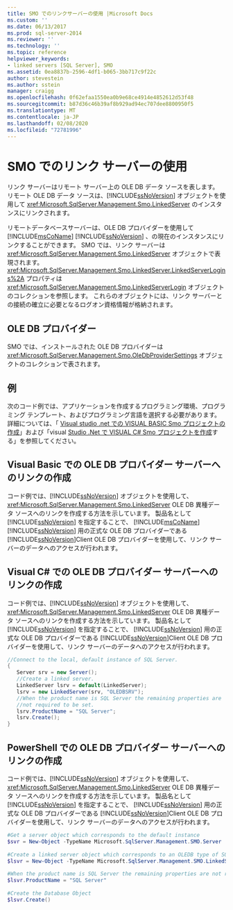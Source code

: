 ```yaml
---
title: SMO でのリンクサーバーの使用 |Microsoft Docs
ms.custom: ''
ms.date: 06/13/2017
ms.prod: sql-server-2014
ms.reviewer: ''
ms.technology: ''
ms.topic: reference
helpviewer_keywords:
- linked servers [SQL Server], SMO
ms.assetid: 0ea8837b-2596-4df1-b065-3bb717c9f22c
author: stevestein
ms.author: sstein
manager: craigg
ms.openlocfilehash: 0f62efaa1550ea0b9e68ce4914e4852612d53f48
ms.sourcegitcommit: b87d36c46b39af8b929ad94ec707dee8800950f5
ms.translationtype: MT
ms.contentlocale: ja-JP
ms.lasthandoff: 02/08/2020
ms.locfileid: "72781996"
---
```

# <a name="using-linked-servers-in-smo"></a>SMO でのリンク サーバーの使用
  リンク サーバーはリモート サーバー上の OLE DB データ ソースを表します。 リモート OLE DB データ ソースは、[!INCLUDE[ssNoVersion](../../../includes/ssnoversion-md.md)] オブジェクトを使用して <xref:Microsoft.SqlServer.Management.Smo.LinkedServer> のインスタンスにリンクされます。  
  
 リモートデータベースサーバーは、OLE DB プロバイダーを使用して[!INCLUDE[msCoName](../../../includes/msconame-md.md)] [!INCLUDE[ssNoVersion](../../../includes/ssnoversion-md.md)] 、の現在のインスタンスにリンクすることができます。 SMO では、リンク サーバーは <xref:Microsoft.SqlServer.Management.Smo.LinkedServer> オブジェクトで表現されます。 
  <xref:Microsoft.SqlServer.Management.Smo.LinkedServer.LinkedServerLogins%2A> プロパティは <xref:Microsoft.SqlServer.Management.Smo.LinkedServerLogin> オブジェクトのコレクションを参照します。 これらのオブジェクトには、リンク サーバーとの接続の確立に必要となるログオン資格情報が格納されます。  
  
## <a name="ole-db-providers"></a>OLE DB プロバイダー  
 SMO では、インストールされた OLE DB プロバイダーは <xref:Microsoft.SqlServer.Management.Smo.OleDbProviderSettings> オブジェクトのコレクションで表されます。  
  
## <a name="example"></a>例  
 次のコード例では、アプリケーションを作成するプログラミング環境、プログラミング テンプレート、およびプログラミング言語を選択する必要があります。 詳細については、「 [Visual studio .net での VISUAL BASIC Smo プロジェクトの作成](../../../database-engine/dev-guide/create-a-visual-basic-smo-project-in-visual-studio-net.md)」および「visual [Studio .Net で VISUAL C&#35; Smo プロジェクトを作成](../how-to-create-a-visual-csharp-smo-project-in-visual-studio-net.md)する」を参照してください。  
  
## <a name="creating-a-link-to-an-ole-db-provider-server-in-visual-basic"></a>Visual Basic での OLE DB プロバイダー サーバーへのリンクの作成  
 コード例では、[!INCLUDE[ssNoVersion](../../../includes/ssnoversion-md.md)] オブジェクトを使用して、<xref:Microsoft.SqlServer.Management.Smo.LinkedServer> OLE DB 異種データ ソースへのリンクを作成する方法を示しています。 製品名として [!INCLUDE[ssNoVersion](../../../includes/ssnoversion-md.md)] を指定することで、 [!INCLUDE[msCoName](../../../includes/msconame-md.md)] [!INCLUDE[ssNoVersion](../../../includes/ssnoversion-md.md)] 用の正式な OLE DB プロバイダーである [!INCLUDE[ssNoVersion](../../../includes/ssnoversion-md.md)]Client OLE DB プロバイダーを使用して、リンク サーバーのデータへのアクセスが行われます。  
  
<!-- TODO: review snippet reference  [!CODE [SMO How to#SMO_VBLinkedServers1](SMO How to#SMO_VBLinkedServers1)]  -->  
  
## <a name="creating-a-link-to-an-ole-db-provider-server-in-visual-c"></a>Visual C# での OLE DB プロバイダー サーバーへのリンクの作成  
 コード例では、[!INCLUDE[ssNoVersion](../../../includes/ssnoversion-md.md)] オブジェクトを使用して、<xref:Microsoft.SqlServer.Management.Smo.LinkedServer> OLE DB 異種データ ソースへのリンクを作成する方法を示しています。 製品名として [!INCLUDE[ssNoVersion](../../../includes/ssnoversion-md.md)] を指定することで、 [!INCLUDE[ssNoVersion](../../../includes/ssnoversion-md.md)] 用の正式な OLE DB プロバイダーである [!INCLUDE[ssNoVersion](../../../includes/ssnoversion-md.md)]Client OLE DB プロバイダーを使用して、リンク サーバーのデータへのアクセスが行われます。  
  
```csharp
//Connect to the local, default instance of SQL Server.   
{   
   Server srv = new Server();   
   //Create a linked server.   
   LinkedServer lsrv = default(LinkedServer);   
   lsrv = new LinkedServer(srv, "OLEDBSRV");   
   //When the product name is SQL Server the remaining properties are   
   //not required to be set.   
   lsrv.ProductName = "SQL Server";   
   lsrv.Create();   
}   
```  
  
## <a name="creating-a-link-to-an-ole-db-provider-server-in-powershell"></a>PowerShell での OLE DB プロバイダー サーバーへのリンクの作成  
 コード例では、[!INCLUDE[ssNoVersion](../../../includes/ssnoversion-md.md)] オブジェクトを使用して、<xref:Microsoft.SqlServer.Management.Smo.LinkedServer> OLE DB 異種データ ソースへのリンクを作成する方法を示しています。 製品名として [!INCLUDE[ssNoVersion](../../../includes/ssnoversion-md.md)] を指定することで、 [!INCLUDE[ssNoVersion](../../../includes/ssnoversion-md.md)] 用の正式な OLE DB プロバイダーである [!INCLUDE[ssNoVersion](../../../includes/ssnoversion-md.md)]Client OLE DB プロバイダーを使用して、リンク サーバーのデータへのアクセスが行われます。  
  
```powershell
#Get a server object which corresponds to the default instance  
$svr = New-Object -TypeName Microsoft.SqlServer.Management.SMO.Server  
  
#Create a linked server object which corresponds to an OLEDB type of SQL server product  
$lsvr = New-Object -TypeName Microsoft.SqlServer.Management.SMO.LinkedServer -ArgumentList $svr,"OLEDBSRV"  
  
#When the product name is SQL Server the remaining properties are not required to be set.
$lsvr.ProductName = "SQL Server"
  
#Create the Database Object  
$lsvr.Create()
```  
